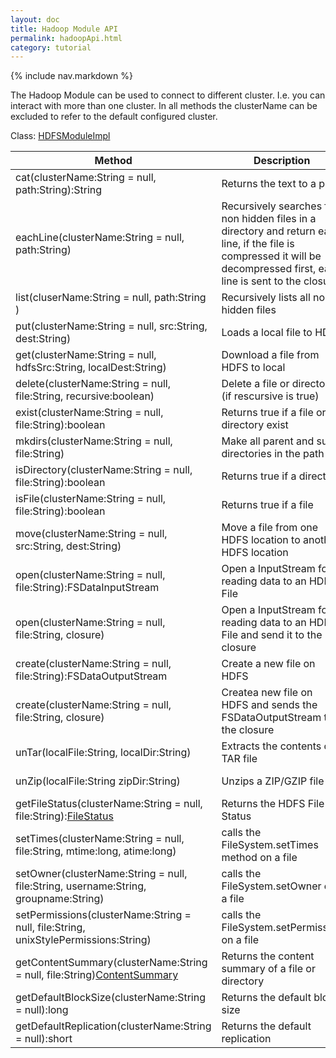 ```yaml
---
layout: doc
title: Hadoop Module API
permalink: hadoopApi.html
category: tutorial
---
```



{% include nav.markdown %}

The Hadoop Module can be used to connect to different cluster.
I.e. you can interact with more than one cluster.
In all methods the clusterName can be excluded to refer to the default configured cluster.

Class: [HDFSModuleImpl](https://github.com/gerritjvv/glue/blob/master/core/glue-modules-hadoop/src/main/groovy/org/glue/modules/hadoop/impl/HDFSModuleImpl.groovy)

| Method | Description | Example |
| ------ | ----------- | ------- |
|cat(clusterName:String = null, path:String):String | Returns the text to a path | println ctx.hdfs.cat('myfile.txt') 
|eachLine(clusterName:String = null, path:String) | Recursively searches for non hidden files in a directory and return each line, if the file is compressed it will be decompressed first, each line is sent to the closure | ctx.hfds.eachLine 'myfile.txt', { line -> println line } 
|list(cluserName:String = null, path:String ) | Recursively lists all non hidden files | ctx.hdfs.list 'mydir', { file -> println file }
|put(clusterName:String = null, src:String, dest:String) | Loads a local file to HDFS | ctx.hdfs.put('myfile.txt', '/hdfsdir/') 
|get(clusterName:String = null, hdfsSrc:String, localDest:String) | Download a file from HDFS to local | ctx.hdfs.get('/hdfsdir/myfile.txt', 'localfile.txt') 
|delete(clusterName:String = null, file:String, recursive:boolean)|Delete a file or directory (if rescursive is true) | 
|exist(clusterName:String = null, file:String):boolean | Returns true if a file or directory exist | ctx.hdfs.exist('mydir') 
|mkdirs(clusterName:String = null, file:String)| Make all parent and sub-directories in the path | ctx.hdfs.mkdirs('/path1/path2/path2') 
|isDirectory(clusterName:String = null, file:String):boolean | Returns true if a directory | 
|isFile(clusterName:String = null, file:String):boolean | Returns true if a file | 
|move(clusterName:String = null, src:String, dest:String) | Move a file from one HDFS location to another HDFS location | ctx.hdfs.put('/hdfsdir1/myfile1.txt', '/hdfsdir2/') 
|open(clusterName:String = null, file:String):FSDataInputStream| Open a InputStream for reading data to an HDFS File |  
|open(clusterName:String = null, file:String, closure)| Open a InputStream for reading data to an HDFS File and send it to the closure | e.g. Write to local file: new File('localfile').withOutputStream { out -> ctx.hdfs.open 'mynfile.txt', {is-> out << is } } 
|create(clusterName:String = null, file:String):FSDataOutputStream | Create a new file on HDFS | 
|create(clusterName:String = null, file:String, closure) | Createa new file on HDFS and sends the FSDataOutputStream to the closure | e.g. Copy a file to hdfs new File('mylocalfile').withInputStream { is -> ctx.hdfs.create('myfile.txt', { out -> out << is } } 
|unTar(localFile:String, localDir:String) | Extracts the contents of a TAR file | ctx.hdfs.unTar('myfile.tar', '/opt/glue/log/${ctx.unitId}/tardir') 
|unZip(localFile:String zipDir:String) | Unzips a ZIP/GZIP file | ctx.hdfs.unZip('myfile.gzip', '/opt/glue/log/${ctx.unitId}/zipdir') 
|getFileStatus(clusterName:String = null, file:String):[FileStatus](http://hadoop.apache.org/docs/current/api/org/apache/hadoop/fs/clas-use/FileStatus.html) |  Returns the HDFS File Status | 
|setTimes(clusterName:String = null, file:String, mtime:long, atime:long) | calls the FileSystem.setTimes method on a file| 
|setOwner(clusterName:String = null, file:String, username:String, groupname:String) | calls the FileSystem.setOwner on a file | 
|setPermissions(clusterName:String = null, file:String, unixStylePermissions:String) | calls the FileSystem.setPermission on a file |  
|getContentSummary(clusterName:String = null, file:String)[ContentSummary](http://hadoop.apache.org/docs/current/api/org/apache/hadoop/fs/ContentSummary.html) | Returns the content summary of a file or directory | 
|getDefaultBlockSize(clusterName:String = null):long | Returns the default block size | 
|getDefaultReplication(clusterName:String = null):short | Returns the default replication | 

